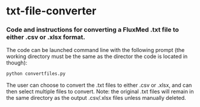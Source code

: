# txt-file-converter
### Code and instructions for converting a FluxMed .txt file to either .csv or .xlsx format.

The code can be launched command line with the following prompt (the working directory must be the same as the director the code is located in though):
```sh
python convertfiles.py
```
The user can choose to convert the .txt files to either .csv or .xlsx, and can then select multiple files to convert.
Note: the original .txt files will remain in the same directory as the output .csv/.xlsx files unless manually deleted.
